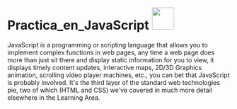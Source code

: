 # Practica_en_JavaScript <img alt="" style="width: 50px; height: 50px;" src="https://tse3.mm.bing.net/th?id=OIP.opacWS--BWrFAEUEQtgz5QAAAA&amp;pid=Api&amp;P=0" id="yui_3_5_1_1_1682281518800_480">
JavaScript is a programming or scripting language that allows you to implement complex functions in web pages, any time a web page does more than just sit there and display static information for you to view, it displays timely content updates, interactive maps, 2D/3D Graphics animation, scrolling video player machines, etc., you can bet that JavaScript is probably involved. It's the third layer of the standard web technologies pie, two of which (HTML and CSS) we've covered in much more detail elsewhere in the Learning Area.
